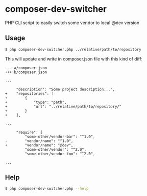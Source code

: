 # composer-dev-switcher

PHP CLI script to easily switch some vendor to local @dev version

## Usage

``` bash
$ php composer-dev-switcher.php ../relative/path/to/repository
```

This will update and write in composer.json file with this kind of diff:

```
--- a/composer.json
+++ b/composer.json

...

     "description": "Some project description...",
+    "repositories": [
+        {
+            "type": "path",
+            "url": "../relative/path/to/repository/"
+        }
+    ],

...

     "require": [
         "some-other/vendor-bar": "^1.0",
-        "vendor/name": "^1.0",
+        "vendor/name": "@dev",
         "some-other/vendor": "^2.0",
         "some-other/vendor-foo": "^2.0",

...

```

## Help

``` bash
$ php composer-dev-switcher.php --help
```
